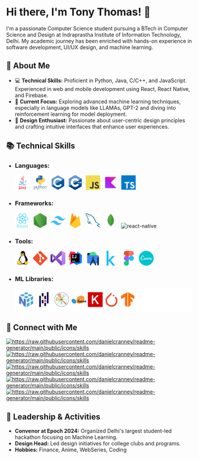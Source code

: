 # Hi there, I'm Tony Thomas! 👋

I'm a passionate Computer Science student pursuing a BTech in Computer Science and Design at Indraprastha Institute of Information Technology, Delhi. My academic journey has been enriched with hands-on experience in software development, UI/UX design, and machine learning.

## 🚀 About Me

- 💻 **Technical Skills:** Proficient in Python, Java, C/C++, and JavaScript. Experienced in web and mobile development using React, React Native, and Firebase.
- 🌱 **Current Focus:** Exploring advanced machine learning techniques, especially in language models like LLAMAs, GPT-2 and diving into reinforcement learning for model deployment.
- 🎨 **Design Enthusiast:** Passionate about user-centric design principles and crafting intuitive interfaces that enhance user experiences.

## 📚 Technical Skills

- ### Languages:
    <div>
      <img src="https://github.com/devicons/devicon/blob/master/icons/java/java-original-wordmark.svg" title="Java" alt="Java" width="40" height="40"/>&nbsp;
      <img src="https://github.com/devicons/devicon/blob/master/icons/python/python-original-wordmark.svg" title="Python" alt="Python" width="40" height="40"/>&nbsp;
      <img src="https://github.com/devicons/devicon/blob/master/icons/c/c-original.svg" title="C" alt="C" width="40" height="40"/>&nbsp;
      <img src="https://github.com/devicons/devicon/blob/master/icons/cplusplus/cplusplus-original.svg" title="C++" alt="C++" width="40" height="40"/>&nbsp;
      <img src="https://github.com/devicons/devicon/blob/master/icons/javascript/javascript-original.svg" title="JavaScript" alt="JavaScript" width="40" height="40"/>&nbsp;
      <img src="https://github.com/devicons/devicon/blob/master/icons/kotlin/kotlin-original.svg" title="Kotlin" alt="JavaScript" width="40" height="40"/>&nbsp;
      <img src="https://github.com/devicons/devicon/blob/master/icons/typescript/typescript-original.svg" title="TypeScript" alt="TypeScript" width="40" height="40"/>&nbsp;
    </div>
- ### Frameworks:
    <div>
      <img src="https://github.com/devicons/devicon/blob/master/icons/react/react-original-wordmark.svg" title="React" alt="React" width="40" height="40"/>&nbsp;
      <img src="https://github.com/devicons/devicon/blob/master/icons/nodejs/nodejs-original.svg" title="Node.js" alt="Node.js" width="40" height="40"/>&nbsp;
      <img src="https://github.com/devicons/devicon/blob/master/icons/tailwindcss/tailwindcss-original.svg" title="TailwindCSS" alt="TailwindCSS" width="40" height="40"/>&nbsp;
      <img src="https://github.com/devicons/devicon/blob/master/icons/firebase/firebase-original.svg" title="Firebase" alt="Firebase" width="40" height="40"/>&nbsp;
      <img src="https://github.com/devicons/devicon/blob/master/icons/mysql/mysql-original.svg" title="MySQL" alt="MySQL" width="40" height="40"/>&nbsp;
      <img src="https://github.com/devicons/devicon/blob/master/icons/mongodb/mongodb-original.svg" title="MongoDB" alt="MongoDB" width="40" height="40"/>&nbsp;
      <img src="https://reactnative.dev/img/header_logo.svg" title="React Native" alt="react-native" width="40" height="40"/> </a>
    </div>
- ### Tools:
  <div>
      <img src="https://github.com/devicons/devicon/blob/master/icons/linux/linux-original.svg" title="Linux" alt="Linux" width="40" height="40"/>&nbsp;
      <img src="https://github.com/devicons/devicon/blob/master/icons/git/git-original.svg" title="Git" alt="Git" width="40" height="40"/>&nbsp;
      <img src="https://github.com/devicons/devicon/blob/master/icons/visualstudio/visualstudio-original.svg" title="VS Code" alt="VS Code" width="40" height="40"/>&nbsp;
      <img src="https://github.com/devicons/devicon/blob/master/icons/intellij/intellij-original.svg" title="IntelliJ" alt="IntelliJ" width="40" height="40"/>&nbsp;
      <img src="https://github.com/devicons/devicon/blob/master/icons/androidstudio/androidstudio-original.svg" title="Android Studio" alt="Android Studio" width="40" height="40"/>&nbsp;
      <img src="https://github.com/devicons/devicon/blob/master/icons/kaggle/kaggle-original.svg" title="Kaggle" alt="Kaggle" width="40" height="40"/>&nbsp;
      <img src="https://github.com/devicons/devicon/blob/master/icons/figma/figma-original.svg" title="Figma" alt="Figma" width="40" height="40"/>&nbsp;
      <img src="https://github.com/devicons/devicon/blob/master/icons/canva/canva-original.svg" title="Canva" alt="Canva" width="40" height="40"/>&nbsp;
    </div>
- ### ML Libraries:
  <div style="background-color: white; padding: 10px;">
      <img src="https://github.com/devicons/devicon/blob/master/icons/numpy/numpy-original.svg" title="NumPy" alt="NumPy" width="40" height="40"/>&nbsp;
      <img src="https://github.com/devicons/devicon/blob/master/icons/pandas/pandas-original.svg" title="Pandas" alt="Pandas" width="40" height="40"/>&nbsp;
      <img src="https://github.com/devicons/devicon/blob/master/icons/matplotlib/matplotlib-original.svg" title="Matplotlib" alt="Matplotlib" width="40" height="40"/>&nbsp;
      <img src="https://github.com/devicons/devicon/blob/master/icons/scikitlearn/scikitlearn-original.svg" title="Scikit-learn" alt="Scikit-learn" width="40" height="40"/> 
      <img src="https://github.com/devicons/devicon/blob/master/icons/keras/keras-original.svg" title="Keras" alt="Keras" width="40" height="40"/>  
      <img src="https://github.com/devicons/devicon/blob/master/icons/pytorch/pytorch-original.svg" title="PyTorch" alt="PyTorch" width="40" height="40"/>  
      <img src="https://github.com/devicons/devicon/blob/master/icons/tensorflow/tensorflow-original.svg" title="TensorFlow" alt="TensorFlow" width="40" height="40"/>  
  </div>
## 🔗 Connect with Me

<p align="left">
<a href="https://www.linkedin.com/in/tony-thomas-ndm/" target="blank"><img align="center" src="https://raw.githubusercontent.com/rahuldkjain/github-profile-readme-generator/master/src/images/icons/Social/linked-in-alt.svg" alt="https://raw.githubusercontent.com/danielcranney/readme-generator/main/public/icons/skills" height="30" width="40" /></a>
<a href="https://www.instagram.com/tooniethomas/" target="blank"><img align="center" src="https://raw.githubusercontent.com/rahuldkjain/github-profile-readme-generator/master/src/images/icons/Social/instagram.svg" alt="https://raw.githubusercontent.com/danielcranney/readme-generator/main/public/icons/skills" height="30" width="40" /></a>
<a href="https://www.kaggle.com/tonythomasndm" target="blank"><img align="center" src="https://raw.githubusercontent.com/rahuldkjain/github-profile-readme-generator/master/src/images/icons/Social/kaggle.svg" alt="https://raw.githubusercontent.com/danielcranney/readme-generator/main/public/icons/skills" height="30" width="40" /></a>
<a href="https://codeforces.com/profile/tonythomasndm" target="blank"><img align="center" src="https://raw.githubusercontent.com/rahuldkjain/github-profile-readme-generator/master/src/images/icons/Social/codeforces.svg" alt="https://raw.githubusercontent.com/danielcranney/readme-generator/main/public/icons/skills" height="30" width="40" /></a>
<a href="https://leetcode.com/u/tonythomasndm/" target="blank"><img align="center" src="https://raw.githubusercontent.com/rahuldkjain/github-profile-readme-generator/master/src/images/icons/Social/leet-code.svg" alt="https://raw.githubusercontent.com/danielcranney/readme-generator/main/public/icons/skills" height="30" width="40" /></a>
<!-- <a href="https://discord.gg/https://raw.githubusercontent.com/danielcranney/readme-generator/main/public/icons/skills" target="blank"><img align="center" src="https://raw.githubusercontent.com/rahuldkjain/github-profile-readme-generator/master/src/images/icons/Social/discord.svg" alt="https://raw.githubusercontent.com/danielcranney/readme-generator/main/public/icons/skills" height="30" width="40" /></a> -->
</p>


## 🌟 Leadership & Activities

- **Convenor at Epoch 2024:** Organized Delhi's largest student-led hackathon focusing on Machine Learning.
- **Design Head:** Led design initiatives for college clubs and programs.
- **Hobbies:** Finance, Anime, WebSeries, Coding

